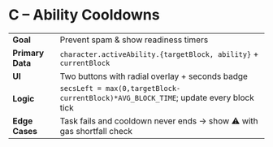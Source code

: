 # C – Ability Cooldowns

|  |  |
|---|---|
| **Goal** | Prevent spam & show readiness timers |
| **Primary Data** | `character.activeAbility.{targetBlock, ability}` + `currentBlock` |
| **UI** | Two buttons with radial overlay + seconds badge |
| **Logic** | `secsLeft = max(0,targetBlock-currentBlock)*AVG_BLOCK_TIME`; update every block tick |
| **Edge Cases** | Task fails and cooldown never ends → show ⚠ with gas shortfall check |
